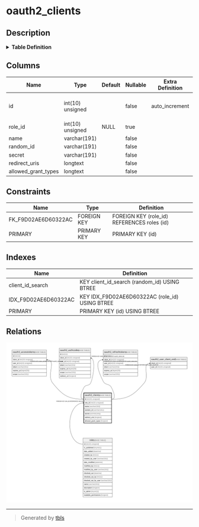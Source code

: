 # oauth2_clients

## Description

<details>
<summary><strong>Table Definition</strong></summary>

```sql
CREATE TABLE `oauth2_clients` (
  `id` int(10) unsigned NOT NULL AUTO_INCREMENT,
  `role_id` int(10) unsigned DEFAULT NULL,
  `name` varchar(191) COLLATE utf8mb4_unicode_ci NOT NULL,
  `random_id` varchar(191) COLLATE utf8mb4_unicode_ci NOT NULL,
  `secret` varchar(191) COLLATE utf8mb4_unicode_ci NOT NULL,
  `redirect_uris` longtext COLLATE utf8mb4_unicode_ci NOT NULL COMMENT '(DC2Type:array)',
  `allowed_grant_types` longtext COLLATE utf8mb4_unicode_ci NOT NULL COMMENT '(DC2Type:array)',
  PRIMARY KEY (`id`),
  KEY `IDX_F9D02AE6D60322AC` (`role_id`),
  KEY `client_id_search` (`random_id`),
  CONSTRAINT `FK_F9D02AE6D60322AC` FOREIGN KEY (`role_id`) REFERENCES `roles` (`id`)
) ENGINE=InnoDB DEFAULT CHARSET=utf8mb4 COLLATE=utf8mb4_unicode_ci ROW_FORMAT=DYNAMIC
```

</details>

## Columns

| Name | Type | Default | Nullable | Extra Definition | Children | Parents | Comment |
| ---- | ---- | ------- | -------- | --------------- | -------- | ------- | ------- |
| id | int(10) unsigned |  | false | auto_increment | [oauth2_accesstokens](oauth2_accesstokens.md) [oauth2_authcodes](oauth2_authcodes.md) [oauth2_refreshtokens](oauth2_refreshtokens.md) [oauth2_user_client_xref](oauth2_user_client_xref.md) |  |  |
| role_id | int(10) unsigned | NULL | true |  |  | [roles](roles.md) |  |
| name | varchar(191) |  | false |  |  |  |  |
| random_id | varchar(191) |  | false |  |  |  |  |
| secret | varchar(191) |  | false |  |  |  |  |
| redirect_uris | longtext |  | false |  |  |  | (DC2Type:array) |
| allowed_grant_types | longtext |  | false |  |  |  | (DC2Type:array) |

## Constraints

| Name | Type | Definition |
| ---- | ---- | ---------- |
| FK_F9D02AE6D60322AC | FOREIGN KEY | FOREIGN KEY (role_id) REFERENCES roles (id) |
| PRIMARY | PRIMARY KEY | PRIMARY KEY (id) |

## Indexes

| Name | Definition |
| ---- | ---------- |
| client_id_search | KEY client_id_search (random_id) USING BTREE |
| IDX_F9D02AE6D60322AC | KEY IDX_F9D02AE6D60322AC (role_id) USING BTREE |
| PRIMARY | PRIMARY KEY (id) USING BTREE |

## Relations

![er](oauth2_clients.svg)

---

> Generated by [tbls](https://github.com/k1LoW/tbls)
